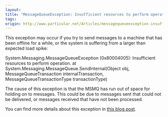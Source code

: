 ```yaml
---
layout:
title: "MessageQueueException: Insufficient resources to perform operation"
tags: 
origin: http://www.particular.net/Articles/messagequeueexception-insufficient-resources-to-perform-operation
---
```

This exception may occur if you try to send messages to a machine that has been offline for a while, or the system is suffering from a larger than expected load spike:


System.Messaging.MessageQueueException (0x80004005): Insufficient resources to perform operation. at System.Messaging.MessageQueue.SendInternal(Object obj, MessageQueueTransaction internalTransaction, MessageQueueTransactionType transactionType)


The cause of this exception is that the MSMQ has run out of space for holding on to messages. This could be due to messages sent that could not be delivered, or messages received that have not been processed.

You can find more details about this exception in [this blog post](http://blogs.msdn.com/b/johnbreakwell/archive/2006/09/18/insufficient-resources-run-away-run-away.aspx).


